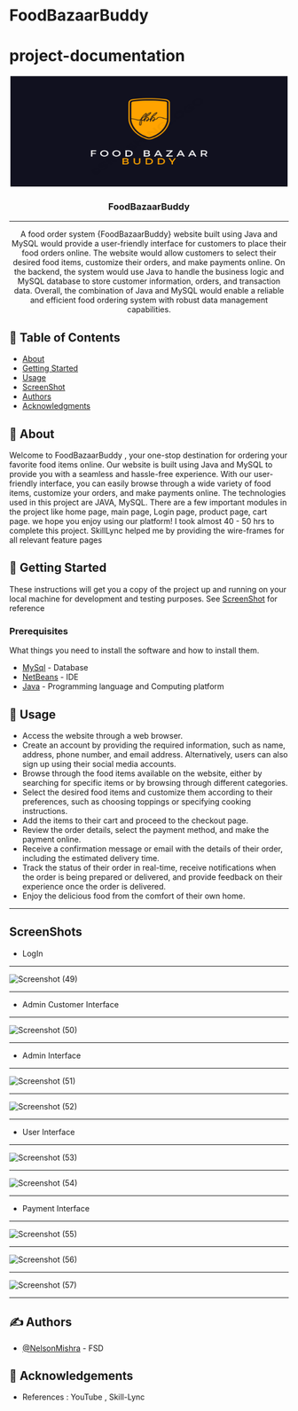 # FoodBazaarBuddy

# project-documentation

<p align="center">
  <a href="" rel="noopener">
 <img width=500px height=200px src="fbb.png" alt="Project logo"></a>
</p>

<h3 align="center">FoodBazaarBuddy</h3>

---

<p align="center">
  A food order system {FoodBazaarBuddy} website built using Java and MySQL would provide a user-friendly interface for customers to place their food orders online. The website would allow customers to select their desired food items, customize their orders, and make payments online. On the backend, the system would use Java to handle the business logic and MySQL database to store customer information, orders, and transaction data. Overall, the combination of Java and MySQL would enable a reliable and efficient food ordering system with robust data management capabilities.
    <br> 
</p>

## 📝 Table of Contents
- [About](#about)
- [Getting Started](#getting_started)
- [Usage](#usage)
- [ScreenShot](#SS)
- [Authors](#authors)
- [Acknowledgments](#acknowledgement)

## 🧐 About <a name = "about"></a>
Welcome to FoodBazaarBuddy , your one-stop destination for ordering your favorite food items online. Our website is built using Java and MySQL to provide you with a seamless and hassle-free experience. With our user-friendly interface, you can easily browse through a wide variety of food items, customize your orders, and make payments online. The technologies used in this project are JAVA, MySQL. There are a few important modules in the project like home page, main page, Login page, product page, cart page. we hope you enjoy using our platform! I took almost 40 - 50 hrs to complete this project. SkillLync helped me by providing the wire-frames for all relevant feature pages

## 🏁 Getting Started <a name = "getting_started"></a>
These instructions will get you a copy of the project up and running on your local machine for development and testing purposes. See [ScreenShot](#SS) for reference 

### Prerequisites
What things you need to install the software and how to install them.

- [MySql](mysql.com) - Database
- [NetBeans](https://netbeans.apache.org/download/index.html) - IDE
- [Java](https://www.java.com/en/) - Programming language and Computing platform

## 🎈 Usage <a name="usage"></a>

- Access the website through a web browser.
- Create an account by providing the required information, such as name, address, phone number, and email address. Alternatively, users can also sign up using their     social media accounts.
- Browse through the food items available on the website, either by searching for specific items or by browsing through different categories.
- Select the desired food items and customize them according to their preferences, such as choosing toppings or specifying cooking instructions.
- Add the items to their cart and proceed to the checkout page.
- Review the order details, select the payment method, and make the payment online.
- Receive a confirmation message or email with the details of their order, including the estimated delivery time.
- Track the status of their order in real-time, receive notifications when the order is being prepared or delivered, and provide feedback on their experience once the   order is delivered.
- Enjoy the delicious food from the comfort of their own home.
---
## ScreenShots <a name = "SS"></a>
- LogIn
---

![Screenshot (49)](https://user-images.githubusercontent.com/58170697/236662616-e874690c-c4b5-4435-bcca-e3936e9c066d.png)

---
- Admin Customer Interface
---

 ![Screenshot (50)](https://user-images.githubusercontent.com/58170697/236662780-baef091f-309a-4958-86e4-1709016758a6.png)

---

- Admin Interface 
---

![Screenshot (51)](https://user-images.githubusercontent.com/58170697/236662970-6006d8f3-1096-4208-a423-56add3499d39.png)

---

![Screenshot (52)](https://user-images.githubusercontent.com/58170697/236663073-e3ace1f0-2ed8-4f4e-b651-0021ab9357b7.png)

---

- User Interface

---

![Screenshot (53)](https://user-images.githubusercontent.com/58170697/236663091-061e21e4-9c75-46e4-97cd-99825ead4991.png)

---

![Screenshot (54)](https://user-images.githubusercontent.com/58170697/236663102-a76864db-068e-4411-b397-8bf8c287d69c.png)

---

- Payment Interface

---

![Screenshot (55)](https://user-images.githubusercontent.com/58170697/236663129-857bb711-d93e-43e2-a2e8-eba7901a6ae2.png)

---

![Screenshot (56)](https://user-images.githubusercontent.com/58170697/236663136-82496b61-b80b-43d6-a2e1-28ebf585a72b.png)

---

![Screenshot (57)](https://user-images.githubusercontent.com/58170697/236663154-7b563a07-679a-421b-87b7-52d1048493eb.png)

---

## ✍️ Authors <a name = "authors"></a>
- [@NelsonMishra](https://github.com/NelsonMishra) - FSD


## 🎉 Acknowledgements <a name = "acknowledgement"></a>
- References : YouTube , Skill-Lync

